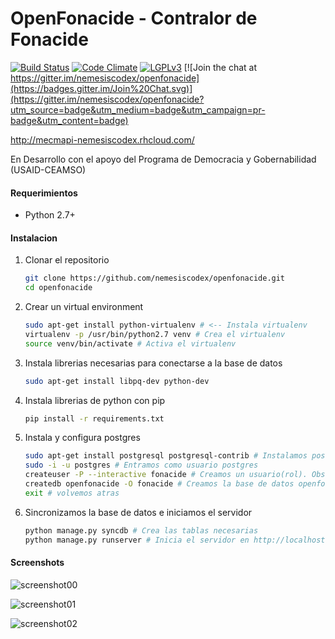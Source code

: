 OpenFonacide - Contralor de Fonacide
============

[![Build Status](https://travis-ci.org/nemesiscodex/openfonacide.svg?branch=master)](https://travis-ci.org/nemesiscodex/openfonacide) [![Code Climate](https://codeclimate.com/github/nemesiscodex/openfonacide/badges/gpa.svg)](https://codeclimate.com/github/nemesiscodex/openfonacide) [![LGPLv3](https://img.shields.io/badge/license-LGPLv3-blue.svg)](http://opensource.org/licenses/lgpl-3.0.html)  [![Join the chat at https://gitter.im/nemesiscodex/openfonacide](https://badges.gitter.im/Join%20Chat.svg)](https://gitter.im/nemesiscodex/openfonacide?utm_source=badge&utm_medium=badge&utm_campaign=pr-badge&utm_content=badge) 

http://mecmapi-nemesiscodex.rhcloud.com/

En Desarrollo con el apoyo del Programa de Democracia y Gobernabilidad (USAID-CEAMSO)

#### Requerimientos

* Python 2.7+

#### Instalacion

1. Clonar el repositorio

    ```bash
    git clone https://github.com/nemesiscodex/openfonacide.git
    cd openfonacide
    ```

2. Crear un virtual environment

    ```bash
    sudo apt-get install python-virtualenv # <-- Instala virtualenv
    virtualenv -p /usr/bin/python2.7 venv # Crea el virtualenv
    source venv/bin/activate # Activa el virtualenv
     ```
3. Instala librerias necesarias para conectarse a la base de datos

    ```bash
    sudo apt-get install libpq-dev python-dev
    ```

4. Instala librerias de python con pip

    ```bash
    pip install -r requirements.txt
    ```

5. Instala y configura postgres

    ```bash
    sudo apt-get install postgresql postgresql-contrib # Instalamos postgres
    sudo -i -u postgres # Entramos como usuario postgres
    createuser -P --interactive fonacide # Creamos un usuario(rol). Obs: en password pon "12345" 
    createdb openfonacide -O fonacide # Creamos la base de datos openfonacide para el usuario fonacide
    exit # volvemos atras
    ```

6. Sincronizamos la base de datos e iniciamos el servidor

    ```bash
    python manage.py syncdb # Crea las tablas necesarias
    python manage.py runserver # Inicia el servidor en http://localhost:8000/
    ```

#### Screenshots

![screenshot00](https://github.com/nemesiscodex/openfonacide/raw/master/images/home.png)

![screenshot01](https://github.com/nemesiscodex/openfonacide/raw/master/images/home2.png)

![screenshot02](https://github.com/nemesiscodex/openfonacide/raw/master/images/map.png)
